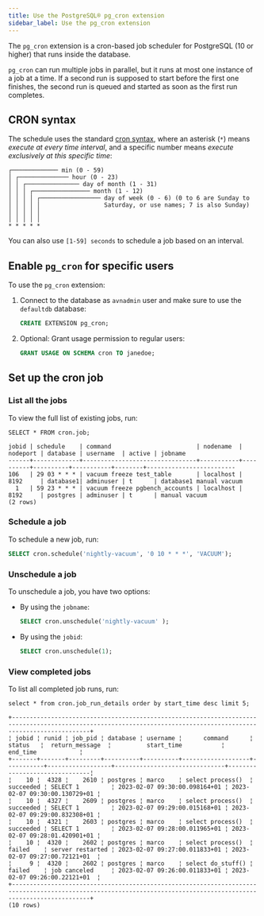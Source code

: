 ```yaml
---
title: Use the PostgreSQL® pg_cron extension
sidebar_label: Use the pg_cron extension
---
```


The `pg_cron` extension is a cron-based job scheduler for PostgreSQL (10 or higher) that runs inside the database.

`pg_cron` can run multiple jobs in parallel, but it runs at most one
instance of a job at a time. If a second run is supposed to start before
the first one finishes, the second run is queued and started as
soon as the first run completes.

## CRON syntax

The schedule uses the standard [cron syntax](https://en.wikipedia.org/wiki/Cron),
where an asterisk (`*`) means _execute at every time interval_, and a specific number
means _execute exclusively at this specific time_:

```text
┌───────────── min (0 - 59)
│ ┌────────────── hour (0 - 23)
│ │ ┌─────────────── day of month (1 - 31)
│ │ │ ┌──────────────── month (1 - 12)
│ │ │ │ ┌───────────────── day of week (0 - 6) (0 to 6 are Sunday to
│ │ │ │ │                  Saturday, or use names; 7 is also Sunday)
│ │ │ │ │
│ │ │ │ │
* * * * *
```

You can also use `[1-59] seconds` to schedule a job based on an interval.

## Enable `pg_cron` for specific users

To use the `pg_cron` extension:

1.  Connect to the database as `avnadmin` user and make sure to use the
    `defaultdb` database:

    ```sql
    CREATE EXTENSION pg_cron;
    ```

1.  Optional: Grant usage permission to regular users:

    ```sql
    GRANT USAGE ON SCHEMA cron TO janedoe;
    ```

## Set up the cron job

### List all the jobs

To view the full list of existing jobs, run:

```text
SELECT * FROM cron.job;

jobid | schedule    | command                        | nodename  | nodeport | database | username  | active | jobname
------+-------------+--------------------------------+-----------+----------+----------+-----------+--------+-------------------------
106   | 29 03 * * * | vacuum freeze test_table       | localhost | 8192     | database1| adminuser | t      | database1 manual vacuum
  1   | 59 23 * * * | vacuum freeze pgbench_accounts | localhost | 8192     | postgres | adminuser | t      | manual vacuum
(2 rows)
```

### Schedule a job

To schedule a new job, run:

```sql title="Vacuum every day at 10:00am (GMT)"
SELECT cron.schedule('nightly-vacuum', '0 10 * * *', 'VACUUM');
```

### Unschedule a job

To unschedule a job, you have two options:

- By using the `jobname`:

  ```sql title="Unschedule jobs using jobname"
  SELECT cron.unschedule('nightly-vacuum' );
  ```

- By using the `jobid`:

  ```sql title="Unschedule jobs using jobid"
  SELECT cron.unschedule(1);
  ```

### View completed jobs

To list all completed job runs, run:

```text
select * from cron.job_run_details order by start_time desc limit 5;

+------------------------------------------------------------------------------------------------------------------------------------------------------------------+
¦ jobid ¦ runid ¦ job_pid ¦ database ¦ username ¦      command      ¦  status   ¦  return_message  ¦          start_time           ¦           end_time            ¦
+-------+-------+---------+----------+----------+-------------------+-----------+------------------+-------------------------------+-------------------------------¦
¦    10 ¦  4328 ¦    2610 ¦ postgres ¦ marco    ¦ select process()  ¦ succeeded ¦ SELECT 1         ¦ 2023-02-07 09:30:00.098164+01 ¦ 2023-02-07 09:30:00.130729+01 ¦
¦    10 ¦  4327 ¦    2609 ¦ postgres ¦ marco    ¦ select process()  ¦ succeeded ¦ SELECT 1         ¦ 2023-02-07 09:29:00.015168+01 ¦ 2023-02-07 09:29:00.832308+01 ¦
¦    10 ¦  4321 ¦    2603 ¦ postgres ¦ marco    ¦ select process()  ¦ succeeded ¦ SELECT 1         ¦ 2023-02-07 09:28:00.011965+01 ¦ 2023-02-07 09:28:01.420901+01 ¦
¦    10 ¦  4320 ¦    2602 ¦ postgres ¦ marco    ¦ select process()  ¦ failed    ¦ server restarted ¦ 2023-02-07 09:27:00.011833+01 ¦ 2023-02-07 09:27:00.72121+01  ¦
¦     9 ¦  4320 ¦    2602 ¦ postgres ¦ marco    ¦ select do_stuff() ¦ failed    ¦ job canceled     ¦ 2023-02-07 09:26:00.011833+01 ¦ 2023-02-07 09:26:00.22121+01  ¦
+------------------------------------------------------------------------------------------------------------------------------------------------------------------+
(10 rows)
```
